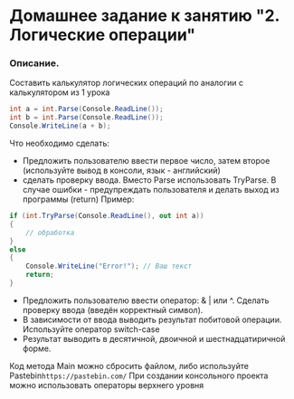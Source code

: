 # Домашнее задание к занятию "2. Логические операции"

### Описание.

Составить калькулятор логических операций по аналогии с калькулятором из 1 урока

```csharp
int a = int.Parse(Console.ReadLine());
int b = int.Parse(Console.ReadLine());
Console.WriteLine(a + b);
```
Что необходимо сделать:
- Предложить пользователю ввести первое число, затем второе (используйте вывод в консоли, язык - английский)
- сделать проверку ввода. Вместо Parse использовать TryParse. В случае ошибки - предупреждать пользователя и делать выход из программы (return)
Пример:
```csharp
if (int.TryParse(Console.ReadLine(), out int a))
{
	// обработка
}
else
{
	Console.WriteLine("Error!"); // Ваш текст
	return;
}
```
- Предложить пользователю ввести оператор: & | или ^. Сделать проверку ввода (введён корректный символ).
- В зависимости от ввода выводить результат побитовой операции. Используйте оператор switch-case
- Результат выводить в десятичной, двоичной и шестнадцатиричной форме.

Код метода Main можно сбросить файлом, либо используйте Pastebin`https://pastebin.com/`
При создании консольного проекта можно использовать операторы верхнего уровня 
